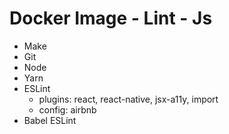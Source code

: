 # Docker Image - Lint - Js

- Make
- Git
- Node
- Yarn
- ESLint
  * plugins: react, react-native, jsx-a11y, import
  * config: airbnb
- Babel ESLint
